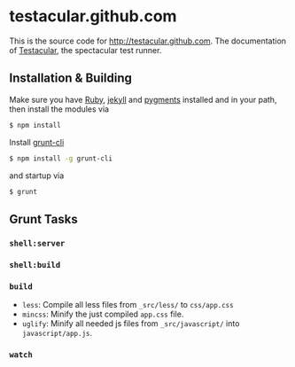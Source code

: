 # testacular.github.com

This is the source code for http://testacular.github.com. The documentation of 
[Testacular], the spectacular test runner.

## Installation & Building

Make sure you have [Ruby], [jekyll] and [pygments] installed and in
your path, then install the modules via

```bash
$ npm install
```
Install [grunt-cli]
```bash
$ npm install -g grunt-cli
```
and startup via
```bash
$ grunt
```

## Grunt Tasks

### `shell:server`

### `shell:build`

### `build`
* `less`: Compile all less files from `_src/less/` to `css/app.css`
* `mincss`: Minify the just compiled `app.css` file.
* `uglify`: Minify all needed js files from `_src/javascript/` into
  `javascript/app.js`.

### `watch`


[Ruby]: http://www.ruby-lang.org/en/
[jekyll]: https://github.com/mojombo/jekyll
[pygments]: http://pygments.org/
[grunt-cli]: http://github.com/gruntjs/grunt-cli
[Testacular]: https://github.com/testacular/testacular
[docs]: https://github.com/testacular/testacular/tree/master/docs
